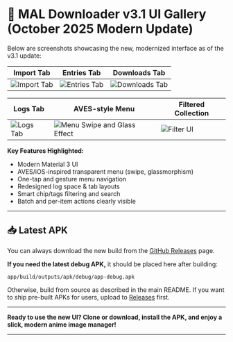 # 📱 MAL Downloader v3.1 UI Gallery (October 2025 Modern Update)

Below are screenshots showcasing the new, modernized interface as of the v3.1 update:

| Import Tab | Entries Tab | Downloads Tab |
|---|---|---|
| ![Import Tab](./screenshots/Screenshot_2025-10-23-20-50-20-266_com.harry.maldownloader.debug-edit.jpg) | ![Entries Tab](./screenshots/Screenshot_2025-10-23-20-48-55-104_com.harry.maldownloader.debug-edit.jpg) | ![Downloads Tab](./screenshots/Screenshot_2025-10-23-20-45-52-321_com.harry.maldownloader.debug-edit.jpg) |

| Logs Tab | AVES-style Menu | Filtered Collection |
|---|---|---|
| ![Logs Tab](./screenshots/IMG_20251023_204413.jpg) | ![Menu Swipe and Glass Effect](./screenshots/IMG_20251023_204820.jpg) | ![Filter UI](./screenshots/Screenshot_2025-10-23-13-22-34-608_deckers.thibault.aves.jpg) |

**Key Features Highlighted:**
- Modern Material 3 UI
- AVES/iOS-inspired transparent menu (swipe, glassmorphism)
- One-tap and gesture menu navigation
- Redesigned log space & tab layouts
- Smart chip/tags filtering and search
- Batch and per-item actions clearly visible

---

## 📥 Latest APK

You can always download the new build from the [GitHub Releases](https://github.com/Harry4004/MAL-DOWNLOADER-APK/releases) page.

**If you need the latest debug APK,** it should be placed here after building: 
```
app/build/outputs/apk/debug/app-debug.apk
```
Otherwise, build from source as described in the main README. If you want to ship pre-built APKs for users, upload to [Releases](https://github.com/Harry4004/MAL-DOWNLOADER-APK/releases/new) first.

---

**Ready to use the new UI? Clone or download, install the APK, and enjoy a slick, modern anime image manager!**

---
